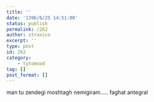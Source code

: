 ```yaml
---
title: ''
date: '1396/6/25 14:51:00'
status: publish
permalink: /262
author: straxico
excerpt: ''
type: post
id: 262
category:
    - tytomood
tag: []
post_format: []
---
```

<div>man tu zendegi moshtagh nemigiram….. faghat antegral</div>